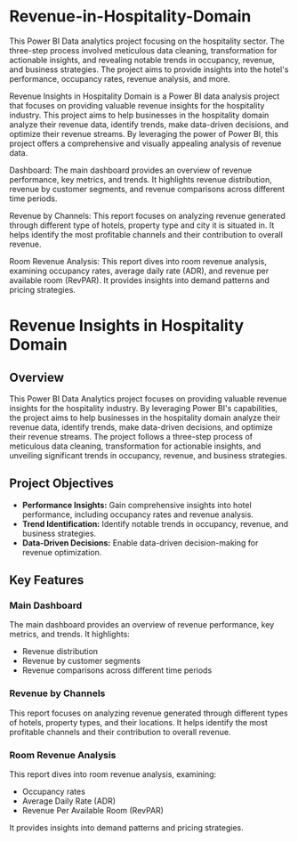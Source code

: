# Revenue-in-Hospitality-Domain

This Power BI Data analytics project focusing on the hospitality sector. The three-step process involved meticulous data cleaning, transformation for actionable insights, and revealing notable trends in occupancy, revenue, and business strategies. The project aims to provide insights into the hotel's performance, occupancy rates, revenue analysis, and more.


Revenue Insights in Hospitality Domain is a Power BI data analysis project that focuses on providing valuable revenue insights for the hospitality industry. This project aims to help businesses in the hospitality domain analyze their revenue data, identify trends, make data-driven decisions, and optimize their revenue streams. By leveraging the power of Power BI, this project offers a comprehensive and visually appealing analysis of revenue data.

Dashboard: The main dashboard provides an overview of revenue performance, key metrics, and trends. It highlights revenue distribution, revenue by customer segments, and revenue comparisons across different time periods.

Revenue by Channels: This report focuses on analyzing revenue generated through different type of hotels, property type and city it is situated in. It helps identify the most profitable channels and their contribution to overall revenue.

Room Revenue Analysis: This report dives into room revenue analysis, examining occupancy rates, average daily rate (ADR), and revenue per available room (RevPAR). It provides insights into demand patterns and pricing strategies.








# Revenue Insights in Hospitality Domain

## Overview

This Power BI Data Analytics project focuses on providing valuable revenue insights for the hospitality industry. By leveraging Power BI's capabilities, the project aims to help businesses in the hospitality domain analyze their revenue data, identify trends, make data-driven decisions, and optimize their revenue streams. The project follows a three-step process of meticulous data cleaning, transformation for actionable insights, and unveiling significant trends in occupancy, revenue, and business strategies.

## Project Objectives

- **Performance Insights:** Gain comprehensive insights into hotel performance, including occupancy rates and revenue analysis.
- **Trend Identification:** Identify notable trends in occupancy, revenue, and business strategies.
- **Data-Driven Decisions:** Enable data-driven decision-making for revenue optimization.

## Key Features

### Main Dashboard
The main dashboard provides an overview of revenue performance, key metrics, and trends. It highlights:
- Revenue distribution
- Revenue by customer segments
- Revenue comparisons across different time periods

### Revenue by Channels
This report focuses on analyzing revenue generated through different types of hotels, property types, and their locations. It helps identify the most profitable channels and their contribution to overall revenue.

### Room Revenue Analysis
This report dives into room revenue analysis, examining:
- Occupancy rates
- Average Daily Rate (ADR)
- Revenue Per Available Room (RevPAR)

It provides insights into demand patterns and pricing strategies.
